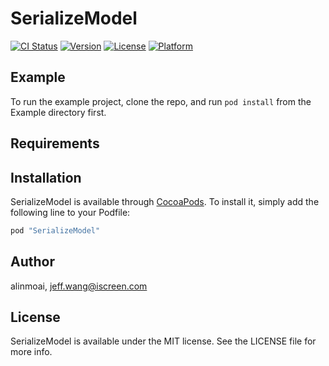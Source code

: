 # SerializeModel

[![CI Status](http://img.shields.io/travis/alinmoai/SerializeModel.svg?style=flat)](https://travis-ci.org/alinmoai/SerializeModel)
[![Version](https://img.shields.io/cocoapods/v/SerializeModel.svg?style=flat)](http://cocoapods.org/pods/SerializeModel)
[![License](https://img.shields.io/cocoapods/l/SerializeModel.svg?style=flat)](http://cocoapods.org/pods/SerializeModel)
[![Platform](https://img.shields.io/cocoapods/p/SerializeModel.svg?style=flat)](http://cocoapods.org/pods/SerializeModel)

## Example

To run the example project, clone the repo, and run `pod install` from the Example directory first.

## Requirements

## Installation

SerializeModel is available through [CocoaPods](http://cocoapods.org). To install
it, simply add the following line to your Podfile:

```ruby
pod "SerializeModel"
```

## Author

alinmoai, jeff.wang@iscreen.com

## License

SerializeModel is available under the MIT license. See the LICENSE file for more info.
